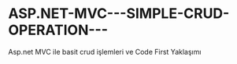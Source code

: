 # ASP.NET-MVC---SIMPLE-CRUD-OPERATION---
Asp.net MVC ile basit crud işlemleri ve Code First Yaklaşımı
